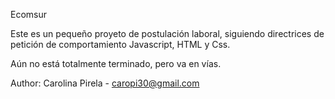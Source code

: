 Ecomsur 

Este es un pequeño proyeto de postulación laboral, siguiendo directrices de petición de comportamiento Javascript, HTML y Css.

Aún no está totalmente terminado, pero va en vías.

Author: Carolina Pirela - caropi30@gmail.com